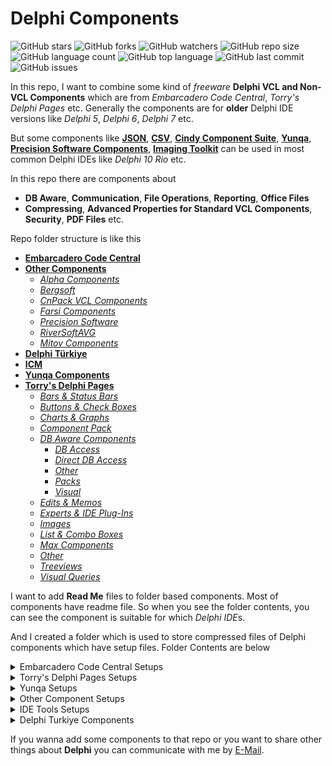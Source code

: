 # Delphi Components

![GitHub stars](https://img.shields.io/github/stars/coderserdar/DelphiComponents?style=social) ![GitHub forks](https://img.shields.io/github/forks/coderserdar/DelphiComponents?style=social) ![GitHub watchers](https://img.shields.io/github/watchers/coderserdar/DelphiComponents?style=social) ![GitHub repo size](https://img.shields.io/github/repo-size/coderserdar/DelphiComponents?style=plastic) ![GitHub language count](https://img.shields.io/github/languages/count/coderserdar/DelphiComponents?style=plastic) ![GitHub top language](https://img.shields.io/github/languages/top/coderserdar/DelphiComponents?style=plastic) ![GitHub last commit](https://img.shields.io/github/last-commit/coderserdar/DelphiComponents?color=red&style=plastic) ![GitHub issues](https://img.shields.io/github/issues/coderserdar/DelphiComponents)

In this repo, I want to combine some kind of *freeware* **Delphi VCL and Non-VCL Components** which are from *Embarcadero Code Central*, *Torry's Delphi Pages* etc. Generally the components are for **older** Delphi IDE versions like *Delphi 5*, *Delphi 6*, *Delphi 7* etc.

But some components like [**JSON**](https://github.com/coderserdar/DelphiComponents/tree/main/Embarcadero%20Code%20Central/JSON%204.5), [**CSV**](https://github.com/coderserdar/DelphiComponents/tree/main/Embarcadero%20Code%20Central/CSV%205.6), [**Cindy Component Suite**](https://github.com/coderserdar/DelphiComponents/tree/main/Embarcadero%20Code%20Central/Cindy%20Components), [**Yunqa**](https://github.com/coderserdar/DelphiComponents/tree/main/Yunqa), [**Precision Software Components**](https://github.com/coderserdar/DelphiComponents/tree/main/Other/Precision%20Software), [**Imaging Toolkit**](https://github.com/coderserdar/DelphiComponents/tree/main/Other/Imaging%20Toolkit) can be used in most common Delphi IDEs like *Delphi 10 Rio* etc.

In this repo there are components about
 - **DB Aware**, **Communication**, **File Operations**, **Reporting**, **Office Files**
 - **Compressing**, **Advanced Properties for Standard VCL Components**, **Security**, **PDF Files** etc.

Repo folder structure is like this
 - [**Embarcadero Code Central**](https://github.com/coderserdar/DelphiComponents/tree/main/Embarcadero%20Code%20Central/)
 - [**Other Components**](https://github.com/coderserdar/DelphiComponents/tree/main/Other/)
   - [*Alpha Components*](https://github.com/coderserdar/DelphiComponents/tree/main/Other/Alpha%20Components)
   - [*Bergsoft*](https://github.com/coderserdar/DelphiComponents/tree/main/Other/Bergsoft)
   - [*CnPack VCL Components*](https://github.com/coderserdar/DelphiComponents/tree/main/Other/CnPack%20VCL%20Components)
   - [*Farsi Components*](https://github.com/coderserdar/DelphiComponents/tree/main/Other/Farsi%20Components)
   - [*Precision Software*](https://github.com/coderserdar/DelphiComponents/tree/main/Other/Precision%20Software)
   - [*RiverSoftAVG*](https://github.com/coderserdar/DelphiComponents/tree/main/Other/RiverSoftAVG)
   - [*Mitov Components*](https://github.com/coderserdar/DelphiComponents/tree/main/Other/Mitov%20Components)
 - [**Delphi Türkiye**](https://github.com/coderserdar/DelphiComponents/tree/main/Delphi%20Türkiye/)
 - [**ICM**](https://github.com/coderserdar/DelphiComponents/tree/main/ICM/)
 - [**Yunqa Components**](https://github.com/coderserdar/DelphiComponents/tree/main/Yunqa)
 - [**Torry's Delphi Pages**](https://github.com/coderserdar/DelphiComponents/tree/main/Torry's%20Delphi%20Pages)
   - [*Bars & Status Bars*](https://github.com/coderserdar/DelphiComponents/tree/main/Torry's%20Delphi%20Pages/Bars%20and%20Status%20Bars)
   - [*Buttons & Check Boxes*](https://github.com/coderserdar/DelphiComponents/tree/main/Torry's%20Delphi%20Pages/Buttons%20and%20CheckBoxes)
   - [*Charts & Graphs*](https://github.com/coderserdar/DelphiComponents/tree/main/Torry's%20Delphi%20Pages/Charts%20And%20Graphs)
   - [*Component Pack*](https://github.com/coderserdar/DelphiComponents/tree/main/Torry's%20Delphi%20Pages/Component%20Pack)
   - [*DB Aware Components*](https://github.com/coderserdar/DelphiComponents/tree/main/Torry's%20Delphi%20Pages/DB%20Aware)
     - [*DB Access*](https://github.com/coderserdar/DelphiComponents/tree/main/Torry's%20Delphi%20Pages/DB%20Aware/DB%20Access)
     - [*Direct DB Access*](https://github.com/coderserdar/DelphiComponents/tree/main/Torry's%20Delphi%20Pages/DB%20Aware/Direct%20DB%20Access)
     - [*Other*](https://github.com/coderserdar/DelphiComponents/tree/main/Torry's%20Delphi%20Pages/DB%20Aware/Other)
     - [*Packs*](https://github.com/coderserdar/DelphiComponents/tree/main/Torry's%20Delphi%20Pages/DB%20Aware/Packs)
     - [*Visual*](https://github.com/coderserdar/DelphiComponents/tree/main/Torry's%20Delphi%20Pages/DB%20Aware/Visual)
   - [*Edits & Memos*](https://github.com/coderserdar/DelphiComponents/tree/main/Torry's%20Delphi%20Pages/Edits%20and%20Memos/Advanced%20Tree%20View)
   - [*Experts & IDE Plug-Ins*](https://github.com/coderserdar/DelphiComponents/tree/main/Torry's%20Delphi%20Pages/Experts%2C%20IDE)
   - [*Images*](https://github.com/coderserdar/DelphiComponents/tree/main/Torry's%20Delphi%20Pages/Images/EDBImg16)
   - [*List & Combo Boxes*](https://github.com/coderserdar/DelphiComponents/tree/main/Torry's%20Delphi%20Pages/List%20and%20Combo%20Boxes)
   - [*Max Components*](https://github.com/coderserdar/DelphiComponents/tree/main/Torry's%20Delphi%20Pages/Max%20Components)
   - [*Other*](https://github.com/coderserdar/DelphiComponents/tree/main/Torry's%20Delphi%20Pages/Other)
   - [*Treeviews*](https://github.com/coderserdar/DelphiComponents/tree/main/Torry's%20Delphi%20Pages/Treeviews)
   - [*Visual Queries*](https://github.com/coderserdar/DelphiComponents/tree/main/Torry's%20Delphi%20Pages/Visual%20Queries)


I want to add **Read Me** files to folder based components. Most of components have readme file. So when you see the folder contents, you can see the component is suitable for which *Delphi IDE*s.

And I created a folder which is used to store compressed files of Delphi components which have setup files. Folder Contents are below

<details>
  <summary>Embarcadero Code Central Setups</summary>

   1. *ABC For Delphi 6 Companion Edition*
   2. *ADO Component Suite*
   3. *ANN Magic CD DVD Burner*
   4. *Advanced Application Controls*
   5. *Alfa File Protector*
   6. *Barcode 4.8*
   7. *COM Port*
   8. *Chilkat Component Set*
   9. *Chilkat ZIP*
   10. *DB Alt Grid*
   11. *Drag And Drop Component Suite*
   12. *EI Pack*
   13. *Eldos Tree Lite*
   14. *Excel Component Suite*
   15. *Express Forum Library*
   16. *ExpressMemData*
   17. *EzPlan*
   18. *FSM Library*
   19. *GM Print Suite*
   20. *HTML Help Connect*
   21. *IBX For Delphi 7*
   22. *Kbmmemtable 5.60*
   23. *LMD For Delphi 5*
   24. *NR Comm Lib 6.28*
   25. *NR Comm Lib 6.36*
   26. *NR Comm Lib 6.36*
   27. *NT Set Component Collection*
   28. *Office Component Suite*
   29. *Optical Barcode Recognition 4.2*
   30. *Optical Character Recognition 8.1*
   31. *Orcka Component Suite*
   32. *PDFium Component Suite*
   33. *Report Builder Pro 4*
   34. *SDL Component Suite 7.0 for Delphi 7*
   35. *Super Com Suite*
   36. *Syntax Suite*
   37. *WMI Set Collection*
   38. *XLS Read Write*
   39. *ZIP Forge*
   40. *Ziegler Collection One*

</details>

<details>
  <summary>Torry's Delphi Pages Setups</summary>

   1. *MySQL Components Pro (Delphi 7)*
   2. *Opus Direct Access 3.5.6*
   3. *Devart Virtual Table Standard Edition For Delphi 7*
   4. *Debug Space 0.85*
   5. *Delight Expert*
   6. *Component Bar*
   7. *mdLib*
   8. *abf Components For Delphi 7*
   9. *RiversoftAVG Charting Component Suite*
   10. *LMD Tools Standard Edition For Delphi 7 & Delphi XE*
   11. *DFM Check*
   12. *TMS IDE Rich*
   13. *IBrowser For Delphi 7*
   14. *Ez Specials*
   15. *DDev Extensions*
   16. *mx Exports*
   17. *mx Native Excel*
   18. *mx Caption Button*
   19. *mx Calendar*
   20. *mx FlatPack*
   21. *mx Debugger*
   22. *mx Protector*
   23. *mx Storage*
   24. *mx Symbol Dialog*
   25. *mx Tip Dialog*
   26. *mx Web Update*
   27. *MSO Demo Toolbar*
   28. *Project Xplorer For Delphi 7*
   29. *TwoDesk Component Suite*
   30. *LMD EIPack Special Edition*
   31. *AVIB Query*
   32. *Pro VCL Extensions Library*
   33. *Unit Expert*
   34. *Globus Lib*

</details>

<details>
  <summary>Yunqa Setups</summary>

   1. *DI Converters (Library of Unicode conversion functions for Delphi)*
   2. *DI Creole (Markup parser, converter, and document creator from Creole syntax to, among others, HTML, RTF, LaTeX, as well as custom formats, for Delphi)*
   3. *DI Google Reader (An advanced plugin for DIHtmlParser to illustrate how Google web search result pages can be parsed.)*
   4. *DI HTML Label (Lightweight replacement for TLabel to display HTML-formatted text with clickable text links and dynamic contents.)*
   5. *DI MIME (Base64 (MIME) encoding and decoding library)*
   6. *DI SQLite 3 (A self-contained, embeddable, zero-configuration SQL database engine for Delphi)*
   7. *DI UCL (A lossless compression library with extremely fast and small (200 bytes only!) ASM decompressor)*
   8. *Yu Brotli (The new Brotli compression algorithm to Delphi. TStream, buffer & string wrappers. No-DLL implementation)*
   9. *Yu XML Sec (Provides major XML Security standards for Delphi: XML Signature Syntax and Processing (XMLDSIG), XML Encryption Syntax and Processing (XMLENC), and Security Assertion Markup Language (SAML).)*

</details>

<details>
  <summary>Other Component Setups</summary>

   1. *JEDI Component Library (JCL) Components (Delphi XE)*
   2. *JEDI Visual Component Library (JVCL) Components (Delphi XE)*
   3. *Speex Network Component*
   4. *BergSoft NextGrid 5 (for Delphi 6 & Delphi 7)*
   5. *BergSoft NextGrid 6 (for Delphi 6 & Delphi 7)*
   6. *EC Software Help Suite*
   7. *RiverSoftAVG Flocking*
   8. *RiverSoftAVG Charting Component Suite*
   9. *Palette Bar IDE Plug-In Setup*
   10. *Fortes Report*
   11. *Balmsoft Wizard Reg*
   12. *DB Monitor*
   13. *File Transfer Component*
   14. *Pivot Cube VCL*
   15. *UniDAC Express (for Delphi 7)*
   16. *VirtualDAC Express (for Delphi 7)*
   17. *Active Query Builder (Free Version)*

</details>


<details>
  <summary>IDE Tools Setups</summary>

   1. *DDevExtensions (Delphi Developer Extensions)*
   2. *Delphi Speed Up (for Delphi 7)*
   3. *Delphi IDE Fix Pack*
   4. *DelForEx*
   5. *Raize Palette Menu*
   6. *Unit Expert*
   7. *Sampling Profiler*
   8. *LangTools*

</details>

<details>
  <summary>Delphi Turkiye Components</summary>

   1. *MD5 Component*
   2. *UGS Dialog (Splash Message Box)*
   3. *Alternative TEdit Components*
   4. *Some Component Sets*

</details>

If you wanna add some components to that repo or you want to share other things about **Delphi** you can communicate with me by [E-Mail](mailto:serdargul@outlook.com).